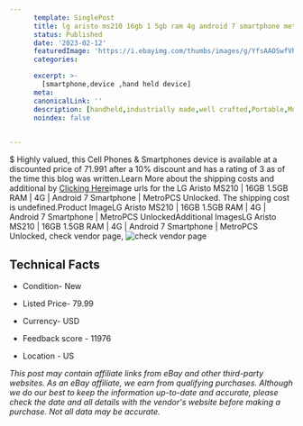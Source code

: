 ```yaml
---
      template: SinglePost
      title: lg aristo ms210 16gb 1 5gb ram 4g android 7 smartphone metropcs unlocked
      status: Published
      date: '2023-02-12'
      featuredImage: 'https://i.ebayimg.com/thumbs/images/g/YfsAAOSwfVhf7NbQ/s-l225.jpg'
      categories: 

      excerpt: >-
        [smartphone,device ,hand held device]
      meta:
      canonicalLink: ''
      description: [handheld,industrially made,well crafted,Portable,Mobile,Compact,Convenient,Lightweight,Maneuverable,Man-portable,Miniature,Carriable,Hand-held,Light,Holdable,Transportable,Mobile device,Pocket-sized,On-the-go,Wireless,Cordless,Compact size,Convenient size, smartphone,device ,hand held device]
      noindex: false

        
---
```

$
    Highly valued, this Cell Phones & Smartphones device is available at a discounted price of 71.991 after a 10% discount and has a rating of 3 as of the time this blog was written.Learn More about the shipping costs and additional by [Clicking Here](https://www.ebay.com/itm/184602182901?hash=item2afb25c4f5%3Ag%3AYfsAAOSwfVhf7NbQ&mkevt=1&mkcid=1&mkrid=711-53200-19255-0&campid=%253CePNCampaignId%253E&customid=%253CreferenceId%253E&toolid=10049)image urls for the LG Aristo MS210 | 16GB 1.5GB RAM | 4G | Android 7 Smartphone | MetroPCS Unlocked. The shipping cost is undefined.Product ImageLG Aristo MS210 | 16GB 1.5GB RAM | 4G | Android 7 Smartphone | MetroPCS UnlockedAdditional ImagesLG Aristo MS210 | 16GB 1.5GB RAM | 4G | Android 7 Smartphone | MetroPCS Unlocked, check vendor page, ![check vendor page](https://origin-galleryplus.ebayimg.com/ws/web/184602182901_2_0_1/225x225.jpg,https://origin-galleryplus.ebayimg.com/ws/web/184602182901_3_0_1/225x225.jpg,https://origin-galleryplus.ebayimg.com/ws/web/184602182901_4_0_1/225x225.jpg,https://origin-galleryplus.ebayimg.com/ws/web/184602182901_5_0_1/225x225.jpg,https://origin-galleryplus.ebayimg.com/ws/web/184602182901_6_0_1/225x225.jpg,https://origin-galleryplus.ebayimg.com/ws/web/184602182901_7_0_1/225x225.jpg,https://origin-galleryplus.ebayimg.com/ws/web/184602182901_8_0_1/225x225.jpg,https://origin-galleryplus.ebayimg.com/ws/web/184602182901_9_0_1/225x225.jpg,https://origin-galleryplus.ebayimg.com/ws/web/184602182901_10_0_1/225x225.jpg,https://origin-galleryplus.ebayimg.com/ws/web/184602182901_11_0_1/225x225.jpg,https://origin-galleryplus.ebayimg.com/ws/web/184602182901_12_0_1/225x225.jpg)
    
    

 ## Technical Facts 



     
      

 - Condition- New 


      

 - Listed Price- 79.99 


      

 - Currency- USD 


      

 - Feedback score - 11976 


      

 - Location - US 


      
      

 *_This post may contain affiliate links from eBay and other third-party websites. As an eBay affiliate, we earn from qualifying purchases. Although we do our best to keep the information up-to-date and accurate, please check the date and all details with the vendor's website before making a purchase. Not all data may be accurate._*



    
    
    
    
    